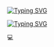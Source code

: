 <a href="https://git.io/typing-svg"><img src="https://readme-typing-svg.herokuapp.com?font=Fira+Code&pause=1000&color=8DEBE8&background=FFEAFC08&center=falso&vCenter=falso&repeat=verdadeiro&random=falso&width=435&lines=Ol%C3%A1%2C+me++chamo+Edna!+" alt="Typing SVG" /></a>

<a href="https://git.io/typing-svg"><img src="https://readme-typing-svg.herokuapp.com?font=Fira+Code&pause=1000&color=8DEBE8&background=FFEAFC08&center=falso&vCenter=falso&repeat=verdadeiro&random=falso&width=435&lines=Estudante+de+TI+-+Cientista+de+dados." alt="Typing SVG" /></a>

💻

            
          
